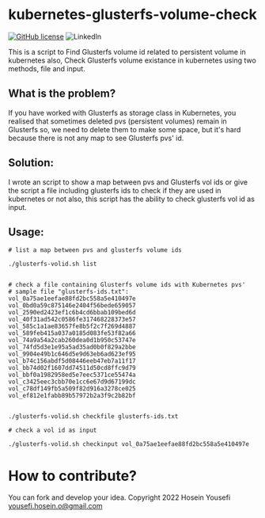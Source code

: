 # kubernetes-glusterfs-volume-check

[![GitHub license](https://img.shields.io/github/license/hosein-yousefii/kubernetes-glusterfs-volume-check)](https://github.com/hosein-yousefii/kubernetes-glusterfs-volume-check/blob/master/LICENSE)
![LinkedIn](https://shields.io/badge/style-hoseinyousefi-black?logo=linkedin&label=LinkedIn&link=https://www.linkedin.com/in/hoseinyousefi)

This is a script to Find Glusterfs volume id related to persistent volume in kubernetes also, Check Glusterfs volume existance in kubernetes using two methods, file and input.



## What is the problem?

If you have worked with Glusterfs as storage class in Kubernetes, you realised that sometimes deleted pvs (persistent volumes) remain in Glusterfs so, we need to delete them to make some space, but it's hard because there is not any map to see Glusterfs pvs' id.

## Solution:

I wrote an script to show a map between pvs and Glusterfs vol ids or give the script a file including glusterfs ids to check if they are used in kubernetes or not also, this script has the ability to check glusterfs vol id as input.

## Usage:

```
# list a map between pvs and glusterfs volume ids

./glusterfs-volid.sh list


# check a file containing Glusterfs volume ids with Kubernetes pvs'
# sample file "glusterfs-ids.txt":
vol_0a75ae1eefae88fd2bc558a5e410497e
vol_0bd0a59c875146e2404f56bede659057
vol_2590ed2423ef1c6b4cd6bbab109bed6d
vol_40f31ad542c0586fe317468228373e57
vol_585c1a1ae83657fe8b5f2c7f269d4887
vol_589feb415a037a0185d083fe53f82a66
vol_74a9a54a2cab260dea0d1b950c53747e
vol_74fd5d3e1e95a5ad35ad0b0f829a2bbe
vol_9904e49b1c646d5e9d63eb6ad623ef95
vol_b74c156abdf5d08446eeb47eb7a11f17
vol_bb74d02f1607dd74511d50cd8ffc9d79
vol_bbf0a1982958ed5e7eec5371ce55474a
vol_c3425eec3cbb70e1cc6e67d9d67199dc
vol_c78df149fb5a509f82d916a3278ce025
vol_ef812e1fabb89b57972b2a3f9c2b82bf


./glusterfs-volid.sh checkfile glusterfs-ids.txt

# check a vol id as input

./glusterfs-volid.sh checkinput vol_0a75ae1eefae88fd2bc558a5e410497e

```

# How to contribute?

You can fork and develop your idea.
Copyright 2022 Hosein Yousefi <yousefi.hosein.o@gmail.com>



